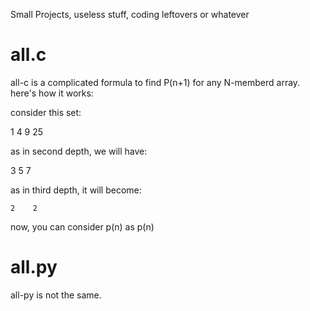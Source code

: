 Small Projects, useless stuff, coding leftovers or whatever
# all.c
all-c is a complicated formula to find P(n+1) for any N-memberd array.
here's how it works:

consider this set:

1    4    9    25

as in second depth, we will have:

  3    5    7

as in third depth, it will become:

    2    2

now, you can consider p(n) as p(n) 
# all.py
all-py is not the same. 
